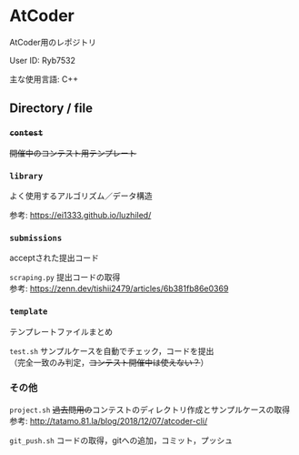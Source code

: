 # AtCoder

AtCoder用のレポジトリ

User ID: Ryb7532

主な使用言語: C++

## Directory / file

### ~~`contest`~~

~~開催中のコンテスト用テンプレート~~

### `library`

よく使用するアルゴリズム／データ構造

参考: https://ei1333.github.io/luzhiled/

### `submissions`

acceptされた提出コード  

`scraping.py` 提出コードの取得  
参考: https://zenn.dev/tishii2479/articles/6b381fb86e0369


### `template`

テンプレートファイルまとめ  

`test.sh` サンプルケースを自動でチェック，コードを提出  
（完全一致のみ判定，~~コンテスト開催中は使えない？~~）

### その他
`project.sh` ~~過去問用の~~コンテストのディレクトリ作成とサンプルケースの取得  
参考: http://tatamo.81.la/blog/2018/12/07/atcoder-cli/

`git_push.sh` コードの取得，gitへの追加，コミット，プッシュ